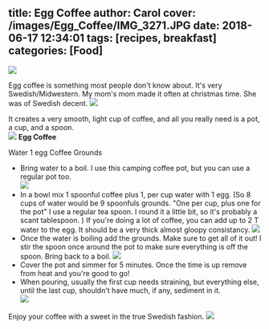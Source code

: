 title: Egg Coffee
author: Carol
cover: /images/Egg_Coffee/IMG_3271.JPG
date: 2018-06-17 12:34:01
tags: [recipes, breakfast]
categories: [Food]
---
![](/images/Egg_Coffee/IMG_3271.JPG)

Egg coffee is something most people don't know about.  It's very Swedish/Midwestern.  My mom's mom made it often at christmas time.  She was of Swedish decent.
![](/images/Egg_Coffee/IMG_3269.JPG)

It creates a very smooth, light cup of coffee, and all you really need is a pot, a cup, and a spoon.  
![](/images/Egg_Coffee/IMG_3270.JPG)
__Egg Coffee__

Water
1 egg
Coffee Grounds

- Bring water to a boil.  I use this camping coffee pot, but you can use a regular pot too.  
![](/images/Egg_Coffee/IMG_3264.JPG)
- In a bowl mix 1 spoonful coffee plus 1, per cup water with 1 egg. (So 8 cups of water would be 9 spoonfuls grounds.  "One per cup, plus one for the pot"  I use a regular tea spoon.  I round it a little bit, so it's probably a scant tablespoon. ) If you're doing a lot of coffee, you can add up to 2 T water to the egg.  It should be a very thick almost gloopy consistancy. 
![](/images/Egg_Coffee/IMG_3263.JPG)
- Once the water is boiling add the grounds.  Make sure to get all of it out!  I stir the spoon once around the pot to make sure everything is off the spoon.  Bring back to a boil.
![](/images/Egg_Coffee/IMG_3265.JPG)
- Cover the pot and simmer for 5 minutes.  Once the time is up remove from heat and you're good to go!  
- When pouring, usually the first cup needs straining, but everything else, until the last cup, shouldn't have much, if any, sediment in it.  
![](/images/Egg_Coffee/IMG_3273.JPG)

Enjoy your coffee with a sweet in the true Swedish fashion.
![](/images/Egg_Coffee/IMG_3274.JPG)
